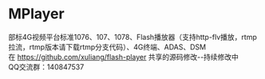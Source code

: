 # MPlayer
部标4G视频平台标准1076、107、1078、Flash播放器（支持http-flv播放，rtmp拉流，rtmp版本请下载rtmp分支代码）、4G终端、ADAS、DSM
</br>在 https://github.com/xuliang/flash-player 共享的源码修改--持续修改中
</br>QQ交流群：140847537
